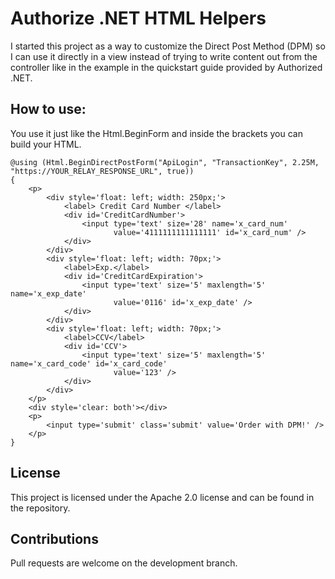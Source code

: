 # Authorize .NET HTML Helpers

I started this project as a way to customize the
Direct Post Method (DPM) so I can use it directly in a view instead of trying to write content out from the controller like in the example in the quickstart guide provided by Authorized .NET.


## How to use:

You use it just like the Html.BeginForm and inside the brackets you can build your HTML.

	@using (Html.BeginDirectPostForm("ApiLogin", "TransactionKey", 2.25M, "https://YOUR_RELAY_RESPONSE_URL", true))
	{
	    <p>
	        <div style='float: left; width: 250px;'>
	            <label> Credit Card Number </label>
	            <div id='CreditCardNumber'>
	                <input type='text' size='28' name='x_card_num'
	                       value='4111111111111111' id='x_card_num' />
	            </div>
	        </div>
	        <div style='float: left; width: 70px;'>
	            <label>Exp.</label>
	            <div id='CreditCardExpiration'>
	                <input type='text' size='5' maxlength='5' name='x_exp_date'
	                       value='0116' id='x_exp_date' />
	            </div>
	        </div>
	        <div style='float: left; width: 70px;'>
	            <label>CCV</label>
	            <div id='CCV'>
	                <input type='text' size='5' maxlength='5' name='x_card_code' id='x_card_code'
	                       value='123' />
	            </div>
	        </div>
	    </p>
	    <div style='clear: both'></div>
	    <p>
	        <input type='submit' class='submit' value='Order with DPM!' />
	    </p>
	}

## License

This project is licensed under the Apache 2.0 license and can be found in the repository.

## Contributions

Pull requests are welcome on the development branch.